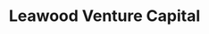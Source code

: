 ---
layout: firm_page
title: "Leawood Venture Capital"
id: "leawoodvc.com"
permalink: "/leawoodventurecapitalleawoodvc.com/"
website: "https://www.leawoodvc.com"
offices: "Leawood (United States)"
investment_stages: "Seed, Series A, Series B"
portfolio_companies: ""
portfolio_link: ""
investment_markets: "SaaS, Artificial Intelligence, Machine Learning, Data Analytics, Cyber Security, Edge Computing, Mobile and Wireless, FinTech, Automation & Infrastructure"
founded_year: "2016"
description: "Leawood Venture Capital invests in early-stage technology companies nationwide. Their team possesses extensive market and technology expertise, contributing to portfolio success. Founded by experienced entrepreneurs and operators, they've raised multiple funds and invested in numerous companies."
linkedin: "https://www.linkedin.com/company/leawood-venture-capital/"
twitter: ""
instagram: ""
team_page: "https://www.leawoodvc.com/team.html"
investor_type: "Venture Capital"
crunchbase: "https://www.crunchbase.com/organization/leawood-capital"
pitchbook: "https://pitchbook.com/profiles/investor/169834-78"

# SEO Optimization
meta_title: "Leawood Venture Capital - VC Firm - projectstartups.com"
meta_description: "Leawood Venture Capital, Leawood Venture Capital invests in early-stage technology companies nationwide. Their team possesses extensive market and technology expertise, contri..."
meta_keywords: "Leawood Venture Capital, SaaS, Artificial Intelligence, Machine Learning, Data Analytics, Cyber Security, Edge Computing, Mobile and Wireless, FinTech, Automation & Infrastructure, VC firm, venture capital, startup investor, projectstartups.com"
canonical_url: "https://vc.projectstartups.com/leawoodventurecapitalleawoodvc.com/"
---
